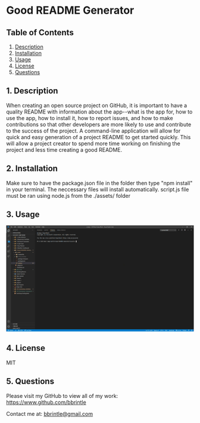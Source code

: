 # Good README Generator

## Table of Contents
1. [ Description ](#desc)
2. [ Installation ](#install)
3. [ Usage ](#usage)
4. [ License ](#lic)
5. [ Questions ](#quest)
    
<a name="desc"></a>
## 1. Description
When creating an open source project on GitHub, it is important to have a quality README with information about the app--what is the app for, how to use the app, how to install it, how to report issues, and how to make contributions so that other developers are more likely to use and contribute to the success of the project. A command-line application will allow for quick and easy generation of a project README to get started quickly. This will allow a project creator to spend more time working on finishing the project and less time creating a good README.
    
<a name="install"></a>
## 2. Installation
Make sure to have the package.json file in the folder then type "npm install" in your terminal. The neccessary files will install automatically.
script.js file must be ran using node.js from the ./assets/ folder
    
<a name="usage"></a>
## 3. Usage
<img src="./assets/video/how-to-gif.gif">

    
<a name="lic"></a>
## 4. License
MIT
    

<a name="quest"></a>
## 5. Questions
Please visit my GitHub to view all of my work:
https://www.github.com/bbrintle 

Contact me at: bbrintle@gmail.com